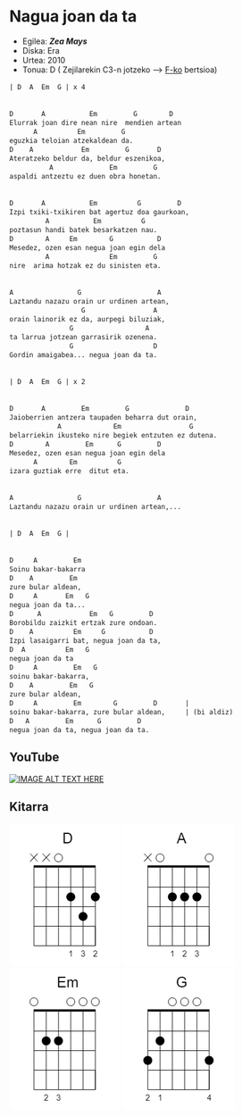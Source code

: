 # Nagua joan da ta

* Egilea: ***Zea Mays***
* Diska: Era
* Urtea: 2010
* Tonua: D ( Zejilarekin C3-n jotzeko --> [F-ko](NeguaJoanDaTa.md) bertsioa)

```
| D  A  Em  G | x 4


D       A           Em         G        D 
Elurrak joan dire nean nire  mendien artean
      A          Em         G  
eguzkia teloian atzekaldean da. 
D    A            Em         G       D 
Ateratzeko beldur da, beldur eszenikoa,
          A              Em         G  
aspaldi antzeztu ez duen obra honetan. 


D       A           Em          G         D 
Izpi txiki-txikiren bat agertuz doa gaurkoan, 
         A           Em          G  
poztasun handi batek besarkatzen nau. 
D        A     Em        G           D 
Mesedez, ozen esan negua joan egin dela  
         A               Em         G  
nire  arima hotzak ez du sinisten eta. 


A                G                   A  
Laztandu nazazu orain ur urdinen artean, 
                  G                 A 
orain lainorik ez da, aurpegi biluziak, 
               G                  A 
ta larrua jotzean garrasirik ozenena.
               G                    D 
Gordin amaigabea... negua joan da ta.


| D  A  Em  G | x 2


D       A         Em         G              D 
Jaioberrien antzera taupaden beharra dut orain,
            A             Em                 G  
belarriekin ikusteko nire begiek entzuten ez dutena.
D        A         Em      G         D 
Mesedez, ozen esan negua joan egin dela  
      A        Em          G  
izara guztiak erre  ditut eta.


A                G                   A  
Laztandu nazazu orain ur urdinen artean,...


| D  A  Em  G |


D     A         Em 
Soinu bakar-bakarra
D    A         Em 
zure bular aldean, 
D     A       Em   G  
negua joan da ta...
D      A            Em   G         D 
Borobildu zaizkit ertzak zure ondoan. 
D    A          Em     G           D 
Izpi lasaigarri bat, negua joan da ta,
D  A          Em   G  
negua joan da ta
D     A         Em   G    
soinu bakar-bakarra,      
D    A         Em   G    
zure bular aldean,
D     A         Em        G         D       |
soinu bakar-bakarra, zure bular aldean,     | (bi aldiz)
D   A         Em      G         D 
negua joan da ta, negua joan da ta.
```


## YouTube

[![IMAGE ALT TEXT HERE](http://img.youtube.com/vi/7jrRM7y8yHA/0.jpg)](http://www.youtube.com/watch?v=7jrRM7y8yHA)

## Kitarra

![D](../../KitarraAkordeak/D.png)
![A](../../KitarraAkordeak/A.png)
![Em](../../KitarraAkordeak/Em.png)
![G](../../KitarraAkordeak/G.png)
